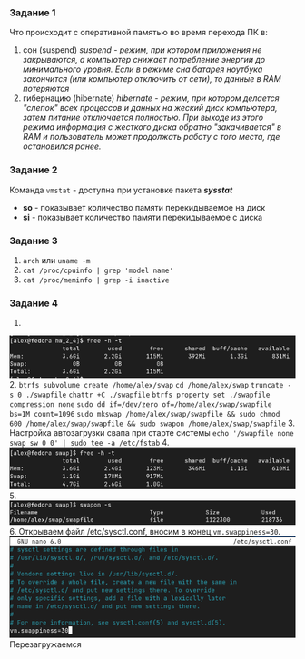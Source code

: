### Задание 1
Что происходит с оперативной памятью во время перехода ПК в:

1. сон (suspend)
_suspend - режим, при котором приложения не закрываются, а компьютер снижает потребление энергии до минимального уровня. Если в режиме сна батарея ноутбука закончится (или компьютер отключить от сети), то данные в RAM потеряются_
2. гибернацию (hibernate)
_hibernate - режим, при котором делается "слепок" всех процессов и данных на жеский диск компьютера, затем питание отключается полностью. При выходе из этого режима информация с жесткого диска обратно "закачивается" в RAM и пользователь может продолжать работу с того места, где остановился ранее._

### Задание 2
Команда `vmstat` - доступна при установке пакета **_sysstat_**
- **so** - показывает количество памяти перекидываемое на диск
- **si** - показывает количество памяти перекидываемое с диска

### Задание 3
1. `arch` или `uname -m`
2. `cat /proc/cpuinfo | grep 'model name'`
3. `cat /proc/meminfo | grep -i inactive`

### Задание 4
1.
![Вывод команды `free -h -t`](./pics/2_4_4_1.png)
2.
`btrfs subvolume create /home/alex/swap`
`cd /home/alex/swap`
`truncate -s 0 ./swapfile`
`chattr +C ./swapfile`
`btrfs property set ./swapfile compression none`
`sudo dd if=/dev/zero of=/home/alex/swap/swapfile bs=1M count=1096`
`sudo mkswap /home/alex/swap/swapfile && sudo chmod 600 /home/alex/swap/swapfile && sudo swapon /home/alex/swap/swapfile`
3. Настройка автозагрузки свапа при старте системы	`echo '/swapfile none swap sw 0 0' | sudo tee -a /etc/fstab`
4. 
![Вывод команды `free -h -t`](./pics/2_4_4_4.png)
5. 
![Вывод команды `swapon -s`](./pics/2_4_4_5.png)
6. 
Открываем файл /etc/sysctl.conf, вносим в конец `vm.swappiness=30`. 
![Файл /etc/sysctl.conf](./pics/2_4_4_6.png)
Перезагружаемся
